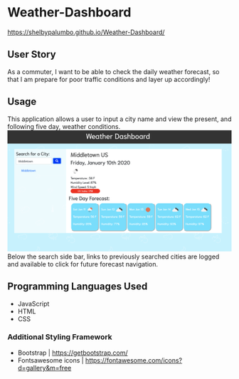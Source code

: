 # Weather-Dashboard
https://shelbypalumbo.github.io/Weather-Dashboard/

## User Story
As a commuter, I want to be able to check the daily weather forecast, so that I am prepare for poor traffic conditions and layer up accordingly!

## Usage
This application allows a user to input a city name and view the present, and following five day, weather conditions.
![Portfolio Page](assets/weatherDash.png)
Below the search side bar, links to previously searched cities are logged and available to click for future forecast navigation.

## Programming Languages Used
* JavaScript
* HTML
* CSS


### Additional Styling Framework 
* Bootstrap | https://getbootstrap.com/
* Fontsawesome icons | https://fontawesome.com/icons?d=gallery&m=free
